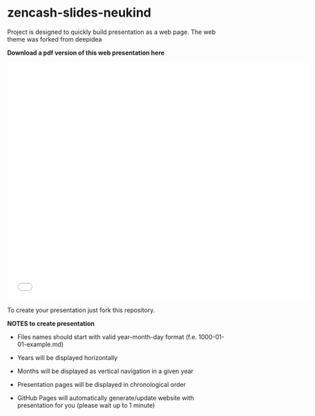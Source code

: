# zencash-slides-neukind

Project is designed to quickly build presentation as a web page. The web theme was forked from deepidea

**Download a pdf version of this web presentation here**

<iframe width="700" height="550" src="POSOS ZEN Manual.pdf" frameborder="0" allowfullscreen></iframe>

To create your presentation just fork this repository.


**NOTES to create presentation**

- Files names should start with valid  year-month-day format (f.e. 1000-01-01-example.md)

- Years will be displayed horizontally  

- Months will be displayed as vertical navigation in a given year

- Presentation pages will be displayed in chronological order

- GitHub Pages will automatically generate/update website with presentation for you (please wait up to 1 minute)
